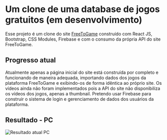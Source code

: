 # Um clone de uma database de jogos gratuitos (em desenvolvimento)

Esse projeto é um clone do site [FreeToGame](https://www.freetogame.com/) construído com React JS, Bootstrap, CSS Modules, Firebase e com o consumo da própria API do site FreeToGame.

## Progresso atual

Atualmente apenas a página inicial do site está construída por completo e funcionando de maneira adequada, importando dados dos jogos da plataforma FreeToGame e exibindo-os de forma idêntica ao próprio site. Os vídeos ainda não foram implementados pois a API do site não disponibiliza os vídeos dos jogos, apenas a thumbnail. Pretendo usar Firebase para construir o sistema de login e gerenciamento de dados dos usuários da plataforma.

## Resultado - PC

![Resultado atual PC](gifs/resultado-pc.gif)
